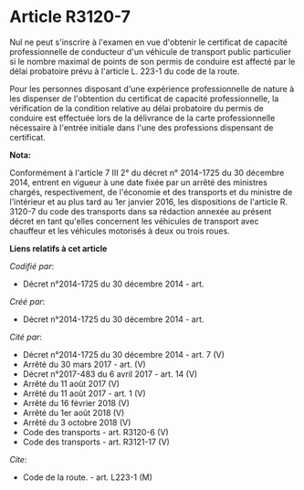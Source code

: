 # Article R3120-7

Nul ne peut s'inscrire à l'examen en vue d'obtenir le certificat de capacité professionnelle de conducteur d'un véhicule de
transport public particulier si le nombre maximal de points de son permis de conduire est affecté par le délai probatoire
prévu à l'article L. 223-1 du code de la route.

Pour les personnes disposant d'une expérience professionnelle de nature à les dispenser de l'obtention du certificat de
capacité professionnelle, la vérification de la condition relative au délai probatoire du permis de conduire est effectuée
lors de la délivrance de la carte professionnelle nécessaire à l'entrée initiale dans l'une des professions dispensant de
certificat.

**Nota:**

Conformément à l'article 7 III 2° du décret n° 2014-1725 du 30 décembre  2014, entrent en vigueur à une date fixée par un
arrêté des ministres  chargés, respectivement, de l'économie et des transports et du ministre  de l'intérieur et au plus tard
au 1er janvier 2016, les dispositions de l'article R. 3120-7 du code des transports dans sa rédaction annexée au présent
décret en tant qu'elles concernent les véhicules de transport avec chauffeur et les véhicules motorisés à deux ou trois
roues.

**Liens relatifs à cet article**

_Codifié par_:

  - Décret n°2014-1725 du 30 décembre 2014 - art.

_Créé par_:

  - Décret n°2014-1725 du 30 décembre 2014 - art.

_Cité par_:

  - Décret n°2014-1725 du 30 décembre 2014 - art. 7 (V)
  - Arrêté du 30 mars 2017 - art. (V)
  - Décret n°2017-483 du 6 avril 2017 - art. 14 (V)
  - Arrêté du 11 août 2017 (V)
  - Arrêté du 11 août 2017 - art. 1 (V)
  - Arrêté du 16 février 2018 (V)
  - Arrêté du 1er août 2018 (V)
  - Arrêté du 3 octobre 2018 (V)
  - Code des transports - art. R3120-6 (V)
  - Code des transports - art. R3121-17 (V)

_Cite_:

  - Code de la route. - art. L223-1 (M)
